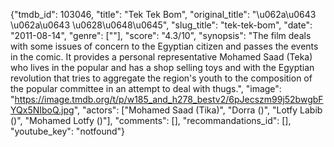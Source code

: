 {"tmdb_id": 103046, "title": "Tek Tek Bom", "original_title": "\u062a\u0643 \u062a\u0643 \u0628\u0648\u0645", "slug_title": "tek-tek-bom", "date": "2011-08-14", "genre": [""], "score": "4.3/10", "synopsis": "The film deals with some issues of concern to the Egyptian citizen and passes the events in the comic. It provides a personal representative Mohamed Saad (Teka) who lives in the popular and has a shop selling toys and with the Egyptian revolution that tries to aggregate the region's youth to the composition of the popular committee in an attempt to deal with thugs.", "image": "https://image.tmdb.org/t/p/w185_and_h278_bestv2/6pJecszm99j52bwgbFYQx5NIboQ.jpg", "actors": ["Mohamed Saad (Tika)", "Dorra ()", "Lotfy Labib ()", "Mohamed Lotfy ()"], "comments": [], "recommandations_id": [], "youtube_key": "notfound"}